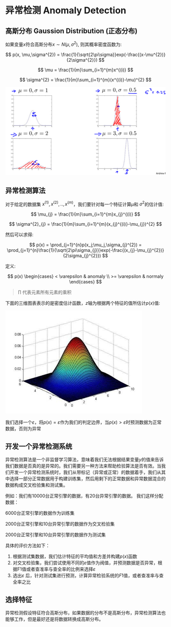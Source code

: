 # 异常检测 Anomaly Detection

## 高斯分布 Gaussion Distribution (正态分布)

如果变量$x$符合高斯分布$x \sim N(\mu, \sigma^{2})$, 则其概率密度函数为:

$$
p(x, \mu,\sigma^{2}) = \frac{1}{\sqrt{2\pi\sigma}}exp(-\frac{(x-\mu^{2})}{2\sigma^{2}})
$$

$$
\mu = \frac{1}{m}\sum_{i=1}^{m}x^{(i)}
$$

$$
\sigma^{2} = \frac{1}{m}\sum_{i=1}^{m}(x^{(i)}-\mu)^{2}
$$

![pic1](pic/gaussion1.png)

## 异常检测算法

对于给定的数据集 $x^{(1)},x^{(2)},..,x^{(m)}$，我们要针对每一个特征计算$\mu$和 $\sigma^{2}$的估计值:

$$
\mu_{j} = \frac{1}{m}\sum_{i=1}^{m}x_{j}^{(i)}
$$

$$
\sigma^{2}_{j} = \frac{1}{m}\sum_{i=1}^{m}(x_{j}^{(i)}-\mu_{j})^{2}
$$

然后可以求得:

$$
p(x) = \prod_{j=1}^{n}p(x_j;\mu_j,\sigma_{j}^{2}) = \prod_{j=1}^{n}\frac{1}{\sqrt{2\pi\sigma_{j}}}exp(-\frac{(x_{j}-\mu_{j}^{2})}{2\sigma_{j}^{2}})
$$

定义:

$$
p(x) 
\begin{cases}
    < \varepsilon  & anomaly \\
    >= \varepsilon & normaly
\end{cases}
$$

>$\prod$ 代表元素所有元素的乘积

下面的三维图表表示的是密度估计函数，$z$轴为根据两个特征的值所估计$p(x)$值:

![pic1](pic/gaussion2.png)

我们选择一个$\varepsilon$，将$p(x)=\varepsilon$作为我们的判定边界，当$p(x)>\varepsilon$时预测数据为正常数据，否则为异常

## 开发一个异常检测系统

异常检测算法是一个非监督学习算法，意味着我们无法根据结果变量$y$的值来告诉我们数据是否真的是异常的。我们需要另一种方法来帮助检验算法是否有效。当我们开发一个异常检测系统时，我们从带标记（异常或正常）的数据着手，我们从其中选择一部分正常数据用于构建训练集，然后用剩下的正常数据和异常数据混合的数据构成交叉检验集和测试集。

例如：我们有10000台正常引擎的数据，有20台异常引擎的数据。 我们这样分配数据：

6000台正常引擎的数据作为训练集

2000台正常引擎和10台异常引擎的数据作为交叉检验集

2000台正常引擎和10台异常引擎的数据作为测试集

具体的评价方法如下：

1. 根据测试集数据，我们估计特征的平均值和方差并构建$p(x)$函数
2. 对交叉检验集，我们尝试使用不同的$\varepsilon$值作为阀值，并预测数据是否异常，根据F1值或者查准率与查全率的比例来选择$\varepsilon$
3. 选出$\varepsilon$ 后，针对测试集进行预测，计算异常检验系统的$F1$值，或者查准率与查全率之比

## 选择特征

异常检测假设特征符合高斯分布，如果数据的分布不是高斯分布，异常检测算法也能够工作，但是最好还是将数据转换成高斯分布。